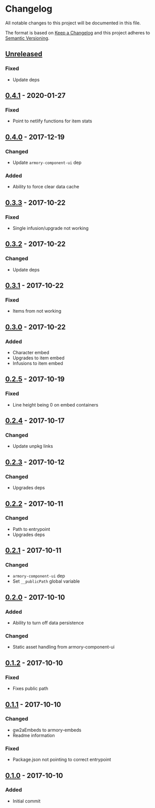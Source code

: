 # Changelog

All notable changes to this project will be documented in this file.

The format is based on [Keep a Changelog](http://keepachangelog.com/)
and this project adheres to [Semantic Versioning](http://semver.org/).

## [Unreleased][]

### Fixed
- Update deps

## [0.4.1][] - 2020-01-27

### Fixed
- Point to netlify functions for item stats

## [0.4.0][] - 2017-12-19

### Changed
- Update `armory-component-ui` dep

### Added
- Ability to force clear data cache


## [0.3.3][] - 2017-10-22
### Fixed
- Single infusion/upgrade not working

## [0.3.2][] - 2017-10-22
### Changed
- Update deps

## [0.3.1][] - 2017-10-22
### Fixed
- Items from not working

## [0.3.0][] - 2017-10-22
### Added
- Character embed
- Upgrades to item embed
- Infusions to item embed

## [0.2.5][] - 2017-10-19
### Fixed
- Line height being 0 on embed containers

## [0.2.4][] - 2017-10-17
### Changed
- Update unpkg links

## [0.2.3][] - 2017-10-12
### Changed
- Upgrades deps

## [0.2.2][] - 2017-10-11
### Changed
- Path to entrypoint
- Upgrades deps

## [0.2.1][] - 2017-10-11
### Changed
- `armory-component-ui` dep
- Set `__publicPath` global variable

## [0.2.0][] - 2017-10-10
### Added
- Ability to turn off data persistence

### Changed
- Static asset handling from armory-component-ui

## [0.1.2][] - 2017-10-10
### Fixed
- Fixes public path

## [0.1.1][] - 2017-10-10
### Changed
- gw2aEmbeds to armory-embeds
- Readme information

### Fixed
- Package.json not pointing to correct entrypoint

## [0.1.0][] - 2017-10-10
### Added
- Initial commit

[Unreleased]: https://github.com/madou/armory-embeds/compare/v0.4.1...HEAD
[0.4.1]: https://github.com/madou/armory-embeds/compare/v0.4.0...v0.4.1
[0.4.0]: https://github.com/madou/armory-embeds/compare/v0.3.3...v0.4.0
[0.3.3]: https://github.com/madou/armory-embeds/compare/v0.3.2...v0.3.3
[0.3.2]: https://github.com/madou/armory-embeds/compare/v0.3.1...v0.3.2
[0.3.1]: https://github.com/madou/armory-embeds/compare/v0.3.0...v0.3.1
[0.3.0]: https://github.com/madou/armory-embeds/compare/v0.2.5...v0.3.0
[0.2.5]: https://github.com/madou/armory-embeds/compare/v0.2.4...v0.2.5
[0.2.4]: https://github.com/madou/armory-embeds/compare/v0.2.3...v0.2.4
[0.2.3]: https://github.com/madou/armory-embeds/compare/v0.2.2...v0.2.3
[0.2.2]: https://github.com/madou/armory-embeds/compare/v0.2.1...v0.2.2
[0.2.1]: https://github.com/madou/armory-embeds/compare/v0.2.0...v0.2.1
[0.2.0]: https://github.com/madou/armory-embeds/compare/v0.1.2...v0.2.0
[0.1.2]: https://github.com/madou/armory-embeds/compare/v0.1.1...v0.1.2
[0.1.1]: https://github.com/madou/armory-embeds/compare/v0.1.0...v0.1.1
[0.1.0]: https://github.com/madou/armory-embeds/tree/v0.1.0
